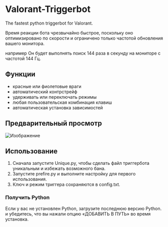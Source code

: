 # Valorant-Triggerbot
The fastest python triggerbot for Valorant.

Время реакции бота чрезвычайно быстрое, поскольку оно оптимизировано по скорости и ограничено только частотой обновления вашего монитора.

например Он будет выполнять поиск 144 раза в секунду на мониторе с частотой 144 Гц.

## Функции
- красные или фиолетовые враги
- автоматический контрстрейф
- удерживать или переключать режимы
- любая пользовательская комбинация клавиш
- автоматическая установка зависимостей

## Предварительный просмотр
![Изображение](https://i.ibb.co/N9cGj7J/preview.png)

## Использование
1. Сначала запустите Unique.py, чтобы сделать файл триггербота уникальным и избежать возможного бана.
1. Запустите prefire.py и выполните настройку для первого использования.
2. Ключ и режим триггера сохраняются в config.txt.

### Получить Python
Если у вас не установлен Python, загрузите последнюю версию Python.
и убедитесь, что вы нажали опцию «ДОБАВИТЬ В ПУТЬ» во время
установка.
